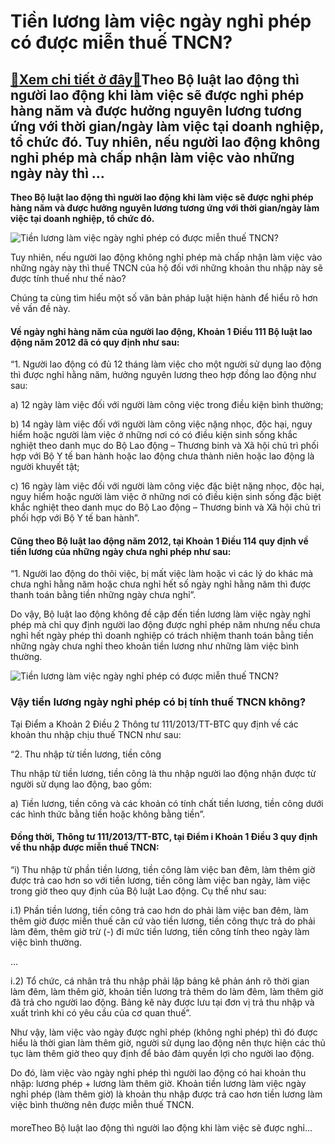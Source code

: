 Tiền lương làm việc ngày nghỉ phép có được miễn thuế TNCN?
==========================================================

[:gift:Xem chi tiết ở đây:gift:](https://hddtvn.com/tien-luong-lam-viec-ngay-nghi-phep-co-duoc-mien-thue-tncn/)Theo Bộ luật lao động thì người lao động khi làm việc sẽ được nghỉ phép hàng năm và được hưởng nguyên lương tương ứng với thời gian/ngày làm việc tại doanh nghiệp, tổ chức đó. Tuy nhiên, nếu người lao động không nghỉ phép mà chấp nhận làm việc vào những ngày này thì …
----------------------------------------------------------------------------------------------------------------------------------------------------------------------------------------------------------------------------------------------------------------------------

**Theo Bộ luật lao động thì người lao động khi làm việc sẽ được nghỉ phép hàng năm và được hưởng nguyên lương tương ứng với thời gian/ngày làm việc tại doanh nghiệp, tổ chức đó.**


![Tiền lương làm việc ngày nghỉ phép có được miễn thuế TNCN?](https://hddtvn.com/wp-content/uploads/2021/01/person-s-hand-putting-money-glass-jar-near-decreasing-stacked-coins_23-2147919232.jpg)


Tuy nhiên, nếu người lao động không nghỉ phép mà chấp nhận làm việc vào những ngày này thì thuế TNCN của hộ đối với những khoản thu nhập này sẽ được tính thuế như thế nào?


Chúng ta cùng tìm hiểu một số văn bản pháp luật hiện hành để hiểu rõ hơn về vấn đề này.


#### Về ngày nghỉ hàng năm của người lao động, Khoản 1 Điều 111 Bộ luật lao động năm 2012 đã có quy định như sau:


“1. Người lao động có đủ 12 tháng làm việc cho một người sử dụng lao động thì được nghỉ hằng năm, hưởng nguyên lương theo hợp đồng lao động như sau:


a) 12 ngày làm việc đối với người làm công việc trong điều kiện bình thường;


b) 14 ngày làm việc đối với người làm công việc nặng nhọc, độc hại, nguy hiểm hoặc người làm việc ở những nơi có có điều kiện sinh sống khắc nghiệt theo danh mục do Bộ Lao động – Thương binh và Xã hội chủ trì phối hợp với Bộ Y tế ban hành hoặc lao động chưa thành niên hoặc lao động là người khuyết tật;


c) 16 ngày làm việc đối với người làm công việc đặc biệt nặng nhọc, độc hại, nguy hiểm hoặc người làm việc ở những nơi có điều kiện sinh sống đặc biệt khắc nghiệt theo danh mục do Bộ Lao động – Thương binh và Xã hội chủ trì phối hợp với Bộ Y tế ban hành”.


#### Cũng theo Bộ luật lao động năm 2012, tại Khoản 1 Điều 114 quy định về tiền lương của những ngày chưa nghỉ phép như sau:


“1. Người lao động do thôi việc, bị mất việc làm hoặc vì các lý do khác mà chưa nghỉ hằng năm hoặc chưa nghỉ hết số ngày nghỉ hằng năm thì được thanh toán bằng tiền những ngày chưa nghỉ”.


Do vậy, Bộ luật lao động không đề cập đến tiền lương làm việc ngày nghỉ phép mà chỉ quy định người lao động được nghỉ phép năm nhưng nếu chưa nghỉ hết ngày phép thì doanh nghiệp có trách nhiệm thanh toán bằng tiền những ngày chưa nghỉ theo khoản tiền lương như những làm việc bình thường.


![Tiền lương làm việc ngày nghỉ phép có được miễn thuế TNCN?](https://hddtvn.com/wp-content/uploads/2021/01/pressing-economy-investment-calculation-business-holding_1428-616-1.jpg "Tiền lương làm việc ngày nghỉ phép có được miễn thuế TNCN?")


### Vậy tiền lương ngày nghỉ phép có bị tính thuế TNCN không?


Tại Điểm a Khoản 2 Điều 2 Thông tư 111/2013/TT-BTC quy định về các khoản thu nhập chịu thuế TNCN như sau:


“2. Thu nhập từ tiền lương, tiền công


Thu nhập từ tiền lương, tiền công là thu nhập người lao động nhận được từ người sử dụng lao động, bao gồm:


a) Tiền lương, tiền công và các khoản có tính chất tiền lương, tiền công dưới các hình thức bằng tiền hoặc không bằng tiền”.


#### Đồng thời, Thông tư 111/2013/TT-BTC, tại Điểm i Khoản 1 Điều 3 quy định về thu nhập được miễn thuế TNCN:


“i) Thu nhập từ phần tiền lương, tiền công làm việc ban đêm, làm thêm giờ được trả cao hơn so với tiền lương, tiền công làm việc ban ngày, làm việc trong giờ theo quy định của Bộ luật Lao động. Cụ thể như sau:


i.1) Phần tiền lương, tiền công trả cao hơn do phải làm việc ban đêm, làm thêm giờ được miễn thuế căn cứ vào tiền lương, tiền công thực trả do phải làm đêm, thêm giờ trừ (-) đi mức tiền lương, tiền công tính theo ngày làm việc bình thường.  

…  

i.2) Tổ chức, cá nhân trả thu nhập phải lập bảng kê phản ánh rõ thời gian làm đêm, làm thêm giờ, khoản tiền lương trả thêm do làm đêm, làm thêm giờ đã trả cho người lao động. Bảng kê này được lưu tại đơn vị trả thu nhập và xuất trình khi có yêu cầu của cơ quan thuế”.


Như vậy, làm việc vào ngày được nghỉ phép (không nghỉ phép) thì đó được hiểu là thời gian làm thêm giờ, người sử dụng lao động nên thực hiện các thủ tục làm thêm giờ theo quy định để bảo đảm quyền lợi cho người lao động.


Do đó, làm việc vào ngày nghỉ phép thì người lao động có hai khoản thu nhập: lương phép + lương làm thêm giờ. Khoản tiền lương làm việc ngày nghỉ phép (làm thêm giờ) là khoản thu nhập được trả cao hơn tiền lương làm việc bình thường nên được miễn thuế TNCN.


#### 


moreTheo Bộ luật lao động thì người lao động khi làm việc sẽ được nghỉ…

